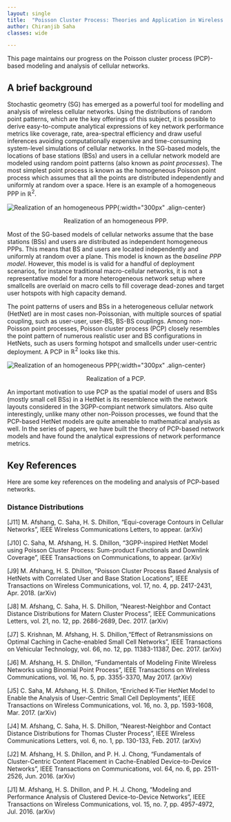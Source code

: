 ```yaml
---
layout: single
title:  "Poisson Cluster Process: Theories and Application in Wireless Network Models"
author: Chiranjib Saha
classes: wide

---
```


This page maintains our progress on the Poisson cluster process (PCP)-based modeling and analysis of cellular networks. 


## A brief background
Stochastic geometry (SG) has emerged as a powerful tool for modelling and analysis of wireless cellular networks. Using the distributions of random point patterns, which are the key offerings of this subject, it is possible to derive easy-to-compute analytical expressions of key network performance metrics like coverage, rate, area-spectral efficiency and draw useful inferences avoiding computationally expensive and time-consuming system-level simulations of cellular networks. In the SG-based models, the locations of base stations (BSs) and users in a cellular network modeld are modeled using random point patterns (also known as *point processes*). The most simplest point process is known as the homogeneous Poisson point process which assumes that all the points are distributed independently and uniformly at random over a space.  Here is an example of a homogeneous PPP in $\mathbb{R}^2$. 


![Realization of an homogeneous PPP]({{site.url}}{{site.baseurl}}/assets/images/ppp.jpg){:width="300px" .align-center}<center>Realization of an homogeneous PPP.</center>




Most of the SG-based models of cellular networks assume that  the base stations (BSs) and users are distributed as independent homogeneous PPPs. This  means that BS and users are located independently and uniformly at random over a plane.
  This model is known as the *baseline PPP model*. However, this model is 
 is valid for a handful of deployment scenarios, for instance traditional macro-cellular networks, it is not a representative model for a more heterogeneous network setup where smallcells are overlaid on macro cells to fill coverage dead-zones and target user hotspots with high capacity demand. 

The point patterns of users and BSs in a heterogeneous cellular network (HetNet) are in most cases non-Poissonian, with multiple sources of spatial coupling, such as user-user, user-BS, BS-BS couplings. Among non-Poisson point processes, Poisson cluster process (PCP) closely resembles the point pattern of numerous realistic user and BS configurations in HetNets, such as users forming hotspot and smallcells under user-centric deployment. A  PCP in  $\mathbb{R}^2$ looks like this. 


![Realization of an homogeneous PPP]({{site.url}}{{site.baseurl}}/assets/images/pcp.png){:width="300px" .align-center}<center>Realization of a PCP.</center>



An important motivation to use PCP  as the spatial model of users and BSs (mostly small cell BSs) in a HetNet is its resemblence with the network  layouts considered in the 3GPP-compiant network simulators.  Also quite interestingly, unlike many other non-Poisson processes, we found that the PCP-based HetNet models are quite amenable to mathematical analysis as well. In the series of papers, we have built the theory of PCP-based network models and have found the analytical expressions of network performance metrics.  

## Key References

Here are some key references on the modeling and analysis of PCP-based networks.


### Distance Distributions


[J11] M. Afshang, C. Saha, H. S. Dhillon, “Equi-coverage Contours in Cellular Networks”, IEEE Wireless Communications Letters, to appear. (arXiv)


[J10] C. Saha, M. Afshang, H. S. Dhillon, “3GPP-inspired HetNet Model using Poisson Cluster Process: Sum-product Functionals and Downlink Coverage”, IEEE Transactions on Communications, to appear. (arXiv)


[J9] M. Afshang, H. S. Dhillon, “Poisson Cluster Process Based Analysis of HetNets with Correlated User and Base Station Locations”, IEEE Transactions on Wireless Communications, vol. 17, no. 4, pp. 2417-2431, Apr. 2018. (arXiv)


[J8] M. Afshang, C. Saha,	H. S. Dhillon, “Nearest-Neighbor and Contact Distance Distributions for Matern Cluster Process”, IEEE Communications Letters, vol. 21, no. 12, pp. 2686-2689, Dec. 2017. (arXiv)


[J7] S. Krishnan, M. Afshang, H. S. Dhillon,“Effect of Retransmissions on Optimal Caching in Cache-enabled Small Cell Networks”, IEEE Transactions on Vehicular Technology, vol. 66, no. 12, pp. 11383-11387, Dec. 2017. (arXiv)


[J6]	M. Afshang, H. S. Dhillon, “Fundamentals of Modeling Finite Wireless Networks using Binomial Point Process”, IEEE Transactions on Wireless Communications, vol. 16, no. 5, pp. 3355-3370, May 2017. (arXiv)


[J5] C. Saha, M. Afshang, H. S. Dhillon, “Enriched K-Tier HetNet Model to Enable the Analysis of User-Centric Small Cell Deployments”, IEEE Transactions on Wireless Communications, vol. 16, no. 3, pp. 1593-1608, Mar. 2017. (arXiv)


[J4] M. Afshang, C. Saha,	H. S. Dhillon, “Nearest-Neighbor and Contact Distance Distributions for Thomas Cluster Process”, IEEE Wireless Communications Letters, vol. 6, no. 1, pp. 130-133, Feb. 2017. (arXiv)



[J2]	M. Afshang, H. S. Dhillon, and P. H. J. Chong, “Fundamentals of Cluster-Centric Content Placement in Cache-Enabled Device-to-Device Networks”, IEEE Transactions on Communications, vol. 64, no. 6, pp. 2511-2526, Jun. 2016. (arXiv)


[J1] M. Afshang, H. S. Dhillon, and P. H. J. Chong, “Modeling and Performance Analysis of Clustered Device-to-Device Networks”, IEEE Transactions on Wireless Communications, vol. 15, no. 7, pp. 4957-4972, Jul. 2016. (arXiv)









